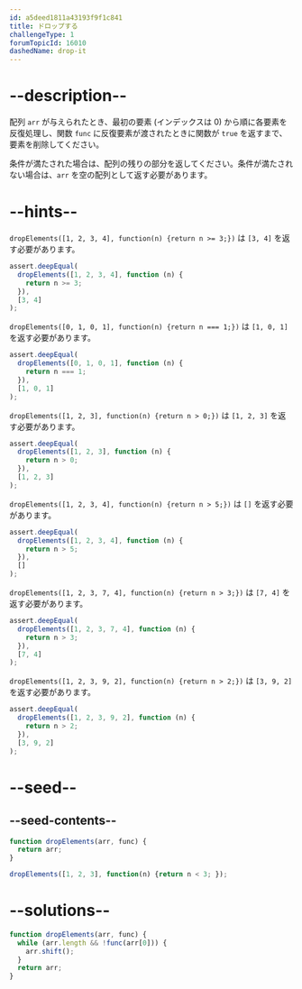 ```yaml
---
id: a5deed1811a43193f9f1c841
title: ドロップする
challengeType: 1
forumTopicId: 16010
dashedName: drop-it
---
```


# --description--

配列 `arr` が与えられたとき、最初の要素 (インデックスは 0) から順に各要素を反復処理し、関数 `func` に反復要素が渡されたときに関数が `true` を返すまで、要素を削除してください。

条件が満たされた場合は、配列の残りの部分を返してください。条件が満たされない場合は、`arr` を空の配列として返す必要があります。

# --hints--

`dropElements([1, 2, 3, 4], function(n) {return n >= 3;})` は `[3, 4]` を返す必要があります。

```js
assert.deepEqual(
  dropElements([1, 2, 3, 4], function (n) {
    return n >= 3;
  }),
  [3, 4]
);
```

`dropElements([0, 1, 0, 1], function(n) {return n === 1;})` は `[1, 0, 1]` を返す必要があります。

```js
assert.deepEqual(
  dropElements([0, 1, 0, 1], function (n) {
    return n === 1;
  }),
  [1, 0, 1]
);
```

`dropElements([1, 2, 3], function(n) {return n > 0;})` は `[1, 2, 3]` を返す必要があります。

```js
assert.deepEqual(
  dropElements([1, 2, 3], function (n) {
    return n > 0;
  }),
  [1, 2, 3]
);
```

`dropElements([1, 2, 3, 4], function(n) {return n > 5;})` は `[]` を返す必要があります。

```js
assert.deepEqual(
  dropElements([1, 2, 3, 4], function (n) {
    return n > 5;
  }),
  []
);
```

`dropElements([1, 2, 3, 7, 4], function(n) {return n > 3;})` は `[7, 4]` を返す必要があります。

```js
assert.deepEqual(
  dropElements([1, 2, 3, 7, 4], function (n) {
    return n > 3;
  }),
  [7, 4]
);
```

`dropElements([1, 2, 3, 9, 2], function(n) {return n > 2;})` は `[3, 9, 2]` を返す必要があります。

```js
assert.deepEqual(
  dropElements([1, 2, 3, 9, 2], function (n) {
    return n > 2;
  }),
  [3, 9, 2]
);
```

# --seed--

## --seed-contents--

```js
function dropElements(arr, func) {
  return arr;
}

dropElements([1, 2, 3], function(n) {return n < 3; });
```

# --solutions--

```js
function dropElements(arr, func) {
  while (arr.length && !func(arr[0])) {
    arr.shift();
  }
  return arr;
}
```
